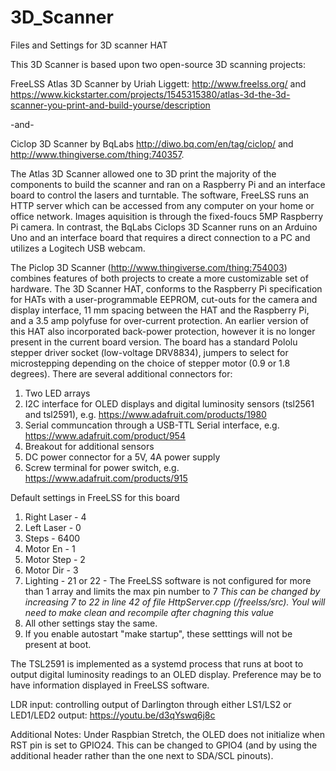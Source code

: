 # 3D_Scanner
Files and Settings for 3D scanner HAT 

This 3D Scanner is based upon two open-source 3D scanning projects: 

FreeLSS Atlas 3D Scanner by Uriah Liggett: http://www.freelss.org/ and https://www.kickstarter.com/projects/1545315380/atlas-3d-the-3d-scanner-you-print-and-build-yourse/description 

-and- 

Ciclop 3D Scanner by BqLabs http://diwo.bq.com/en/tag/ciclop/ and http://www.thingiverse.com/thing:740357.  

  The Atlas 3D Scanner allowed one to 3D print the majority of the components to build the scanner and ran on a Raspberry Pi and an interface board to control the lasers and turntable.  The software, FreeLSS runs an HTTP server which can be accessed from any computer on your home or office network.  Images aquisition is through the fixed-foucs 5MP Raspberry Pi camera.  In contrast, the BqLabs Ciclops 3D Scanner runs on an Arduino Uno and an interface board that requires a direct connection to a PC and utilizes a Logitech USB webcam. 
  
  The Piclop 3D Scanner (http://www.thingiverse.com/thing:754003) combines features of both projects to create a more customizable set of hardware.  The 3D Scanner HAT, conforms to the Raspberry Pi specification for HATs with a user-programmable EEPROM, cut-outs for the camera and display interface, 11 mm spacing between the HAT and the Raspberry Pi, and a 3.5 amp polyfuse for over-current protection.  An earlier version of this HAT also incorporated back-power protection, however it is no longer present in the current board version.  The board has a standard Pololu stepper driver socket (low-voltage DRV8834), jumpers to select for microstepping depending on the choice of stepper motor (0.9 or 1.8 degrees).  There are several additional connectors for: 

1. Two LED arrays
2. I2C interface for OLED displays and digital luminosity sensors (tsl2561 and tsl2591), e.g. https://www.adafruit.com/products/1980
3. Serial communcation through a USB-TTL Serial interface, e.g. https://www.adafruit.com/product/954
4. Breakout for additional sensors
5. DC power connector for a 5V, 4A power supply
6. Screw terminal for power switch, e.g. https://www.adafruit.com/products/915
  
Default settings in FreeLSS for this board 

1. Right Laser - 4
2. Left Laser  - 0
3. Steps       - 6400
4. Motor En    - 1
5. Motor Step  - 2
6. Motor Dir   - 3
7. Lighting    - 21 or 22 - The FreeLSS software is not configured for more than 1 array and limits the max pin number to 7 *This can be changed by increasing 7 to 22 in line 42 of file HttpServer.cpp (/freelss/src).  Youl will need to make clean and recompile after chagning this value*
8. All other settings stay the same. 
9. If you enable autostart "make startup", these setttings will not be present at boot.

  The TSL2591 is implemented as a systemd process that runs at boot to output digital luminosity readings to an OLED display.  Preference may be to have information displayed in FreeLSS software.  

LDR input: controlling output of Darlington through either LS1/LS2 or LED1/LED2 output: https://youtu.be/d3qYswq6j8c

Additional Notes: Under Raspbian Stretch, the OLED does not initialize when RST pin is set to GPIO24.  This can be changed to GPIO4 (and by using the additional header rather than the one next to SDA/SCL pinouts).
